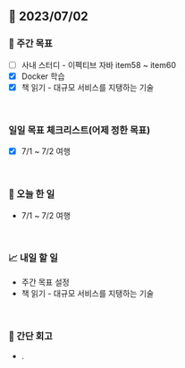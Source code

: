 ## 📅 2023/07/02


### 👏 주간 목표

- [ ] 사내 스터디 - 이펙티브 자바 item58 ~ item60
- [x] Docker 학습
- [x] 책 읽기 - 대규모 서비스를 지탱하는 기술

<br/>

### 일일 목표 체크리스트(어제 정한 목표)

- [x] 7/1 ~ 7/2 여행

<br/>

### 💯 오늘 한 일

- 7/1 ~ 7/2 여행

<br/>

### 📈 내일 할 일

- 주간 목표 설정
- 책 읽기 - 대규모 서비스를 지탱하는 기술

<br/>

### 🤔 간단 회고

- .
 
